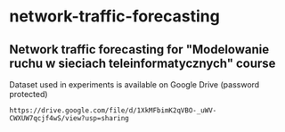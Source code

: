 # network-traffic-forecasting
## Network traffic forecasting for "Modelowanie ruchu w sieciach teleinformatycznych" course

Dataset used in experiments is available on Google Drive (password protected)
```
https://drive.google.com/file/d/1XkMFbimK2qVBO-_uWV-CWXUW7qcjf4wS/view?usp=sharing
```
